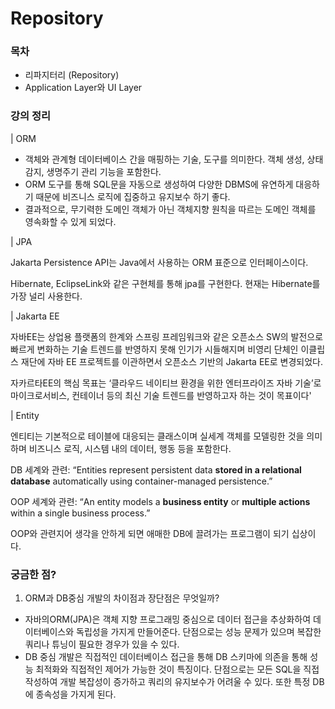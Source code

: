# Repository

### 목차

* 리파지터리 (Repository)
* Application Layer와 UI Layer

### 강의 정리

\| ORM

* 객체와 관계형 데이터베이스 간을 매핑하는 기술, 도구를 의미한다. 객체 생성, 상태 감지, 생명주기 관리 기능을 포함한다.&#x20;
* ORM 도구를 통해 SQL문을 자동으로 생성하여 다양한 DBMS에 유연하게 대응하기 때문에 비즈니스 로직에 집중하고 유지보수 하기 좋다.&#x20;
* 결과적으로, 무기력한 도메인 객체가 아닌 객체지향 원칙을 따르는 도메인 객체를 영속화할 수 있게 되었다.

\| JPA

Jakarta Persistence API는 Java에서 사용하는 ORM 표준으로 인터페이스이다.

Hibernate, EclipseLink와 같은 구현체를 통해 jpa를 구현한다. 현재는 Hibernate를 가장 널리 사용한다.

\| Jakarta EE

자바EE는 상업용 플랫폼의 한계와 스프링 프레임워크와 같은 오픈소스 SW의 발전으로 빠르게 변화하는 기술 트렌드를 반영하지 못해 인기가 시들해지며 비영리 단체인 이클립스 재단에 자바 EE 프로젝트를 이관하면서 오픈소스 기반의 Jakarta EE로 변경되었다.

자카르타EE의 핵심 목표는 ‘클라우드 네이티브 환경을 위한 엔터프라이즈 자바 기술’로 마이크로서비스, 컨테이너 등의 최신 기술 트렌드를 반영하고자 하는 것이 목표이다'

\| Entity

엔티티는 기본적으로  테이블에 대응되는 클래스이며 실세계 객체를 모델링한 것을 의미하며 비즈니스 로직, 시스템 내의 데이터, 행동 등을 포함한다.

DB 세계와 관련: “Entities represent persistent data **stored in a relational database** automatically using container-managed persistence.”

OOP 세계와 관련: “An entity models a **business entity** or **multiple actions** within a single business process.”

OOP와 관련지어 생각을 안하게 되면 애매한 DB에 끌려가는 프로그램이 되기 십상이다.



### 궁금한 점?

1. ORM과 DB중심 개발의 차이점과 장단점은 무엇일까?

* 자바의ORM(JPA)은 객체 지향 프로그래밍 중심으로 데이터 접근을 추상화하여 데이터베이스와 독립성을 가지게 만들어준다. 단점으로는 성능 문제가 있으며 복잡한 쿼리나 튜닝이 필요한 경우가 있을 수 있다.
* DB 중심 개발은 직접적인 데이터베이스 접근을 통해 DB 스키마에 의존을 통해 성능 최적화와 직접적인 제어가 가능한 것이 특징이다. 단점으로는 모든 SQL을 직접 작성하여 개발 복잡성이 증가하고 쿼리의 유지보수가 어려울 수 있다. 또한 특정 DB에 종속성을 가지게 된다.
